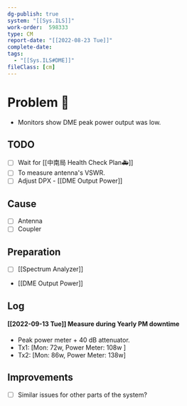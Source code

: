 ```yaml
---
dg-publish: true
system: "[[Sys.ILS]]"
work-order:  598333
type: CM
report-date: "[[2022-08-23 Tue]]"
complete-date: 
tags:
  - "[[Sys.ILS#DME]]"
fileClass: [cm]
---
```


# Problem 🐞
- Monitors show DME peak power output was low.
## TODO
- [ ] Wait for [[中南局 Health Check Plan🚑]]
- [ ] To measure antenna's VSWR.
- [ ] Adjust DPX - [[DME Output Power]]
## Cause
- [ ] Antenna 
- [ ] Coupler 
## Preparation
- [ ] [[Spectrum Analyzer]] 
- [[DME Output Power]]
## Log
#### 
####  [[2022-09-13 Tue]] Measure during Yearly PM downtime
- Peak power meter + 40 dB attenuator.
- Tx1: [Mon: 72w, Power Meter: 108w ]
- Tx2: [Mon: 86w, Power Meter: 138w]

## Improvements
- [ ] Similar issues for other parts of the system?


